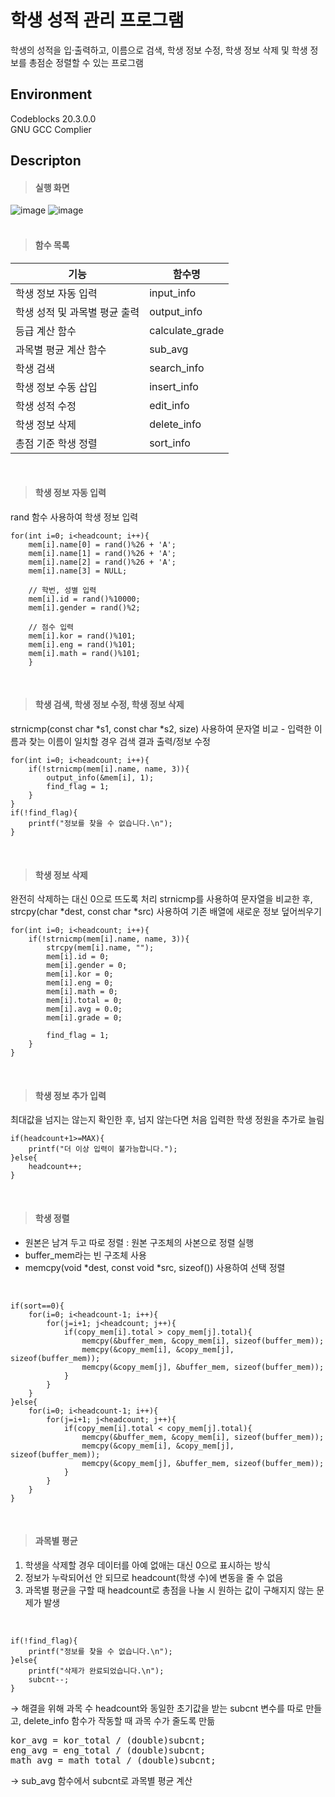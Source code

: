 # 학생 성적 관리 프로그램

학생의 성적을 입·출력하고, 이름으로 검색, 학생 정보 수정, 학생 정보 삭제 및 학생 정보를 총점순 정렬할 수 있는 프로그램   

## Environment
Codeblocks 20.3.0.0   
GNU GCC Complier

## Descripton
> #### 실행 화면
![image](https://user-images.githubusercontent.com/71351412/156997401-5921f783-e03d-4d86-952d-bf91017e075d.png)
![image](https://user-images.githubusercontent.com/71351412/156997477-27d8e53a-c51f-45e8-bcc0-18bfe1d93906.png)
<br><br>

> #### 함수 목록

|기능|함수명|
|------|---|
|학생 정보 자동 입력|input_info|
|학생 성적 및 과목별 평균 출력|output_info|
|등급 계산 함수|calculate_grade|
|과목별 평균 계산 함수|sub_avg|
|학생 검색|search_info|
|학생 정보 수동 삽입|insert_info|
|학생 성적 수정|edit_info|
|학생 정보 삭제|delete_info|
|총점 기준 학생 정렬|sort_info|   
<br>

> #### 학생 정보 자동 입력
rand 함수 사용하여 학생 정보 입력
    
    for(int i=0; i<headcount; i++){
        mem[i].name[0] = rand()%26 + 'A';
        mem[i].name[1] = rand()%26 + 'A';
        mem[i].name[2] = rand()%26 + 'A';
        mem[i].name[3] = NULL;

        // 학번, 성별 입력
        mem[i].id = rand()%10000;
        mem[i].gender = rand()%2;

        // 점수 입력
        mem[i].kor = rand()%101;
        mem[i].eng = rand()%101;
        mem[i].math = rand()%101;
        }
<br>

> #### 학생 검색, 학생 정보 수정, 학생 정보 삭제
strnicmp(const char *s1, const char *s2, size) 사용하여 문자열 비교 - 입력한 이름과 찾는 이름이 일치할 경우 검색 결과 출력/정보 수정

    for(int i=0; i<headcount; i++){
        if(!strnicmp(mem[i].name, name, 3)){
            output_info(&mem[i], 1);
            find_flag = 1;
        }
    }
    if(!find_flag){
        printf("정보를 찾을 수 없습니다.\n");
    }
<br>

> #### 학생 정보 삭제
완전히 삭제하는 대신 0으로 뜨도록 처리
strnicmp를 사용하여 문자열을 비교한 후, strcpy(char *dest, const char *src) 사용하여 기존 배열에 새로운 정보 덮어씌우기

    for(int i=0; i<headcount; i++){
        if(!strnicmp(mem[i].name, name, 3)){
            strcpy(mem[i].name, "");
            mem[i].id = 0;
            mem[i].gender = 0;
            mem[i].kor = 0;
            mem[i].eng = 0;
            mem[i].math = 0;
            mem[i].total = 0;
            mem[i].avg = 0.0;
            mem[i].grade = 0;

            find_flag = 1;
        }
    }
<br>

> #### 학생 정보 추가 입력
최대값을 넘지는 않는지 확인한 후, 넘지 않는다면 처음 입력한 학생 정원을 추가로 늘림

    if(headcount+1>=MAX){
        printf("더 이상 입력이 불가능합니다.");
    }else{
        headcount++;
    }
<br>

> #### 학생 정렬
- 원본은 남겨 두고 따로 정렬 : 원본 구조체의 사본으로 정렬 실행
- buffer_mem라는 빈 구조체 사용
- memcpy(void *dest, const void *src, sizeof()) 사용하여 선택 정렬
<br>

    if(sort==0){
        for(i=0; i<headcount-1; i++){
            for(j=i+1; j<headcount; j++){
                if(copy_mem[i].total > copy_mem[j].total){
                    memcpy(&buffer_mem, &copy_mem[i], sizeof(buffer_mem));
                    memcpy(&copy_mem[i], &copy_mem[j], sizeof(buffer_mem));
                    memcpy(&copy_mem[j], &buffer_mem, sizeof(buffer_mem));
                }
            }
        }
    }else{
        for(i=0; i<headcount-1; i++){
            for(j=i+1; j<headcount; j++){
                if(copy_mem[i].total < copy_mem[j].total){
                    memcpy(&buffer_mem, &copy_mem[i], sizeof(buffer_mem));
                    memcpy(&copy_mem[i], &copy_mem[j], sizeof(buffer_mem));
                    memcpy(&copy_mem[j], &buffer_mem, sizeof(buffer_mem));
                }
            }
        }
    }
<br>

> #### 과목별 평균
1. 학생을 삭제할 경우 데이터를 아예 없애는 대신 0으로 표시하는 방식
2. 정보가 누락되어선 안 되므로 headcount(학생 수)에 변동을 줄 수 없음
3. 과목별 평균을 구할 때 headcount로 총점을 나눌 시 원하는 값이 구해지지 않는 문제가 발생   

<br>

    if(!find_flag){
        printf("정보를 찾을 수 없습니다.\n");
    }else{
        printf("삭제가 완료되었습니다.\n");
        subcnt--;
    }
    
→ 해결을 위해 과목 수 headcount와 동일한 초기값을 받는 subcnt 변수를 따로 만들고, delete_info 함수가 작동할 때 과목 수가 줄도록 만듦

<pre>
kor_avg = kor_total / (double)subcnt;
eng_avg = eng_total / (double)subcnt;
math_avg = math_total / (double)subcnt;
</pre>
→ sub_avg 함수에서 subcnt로 과목별 평균 계산
